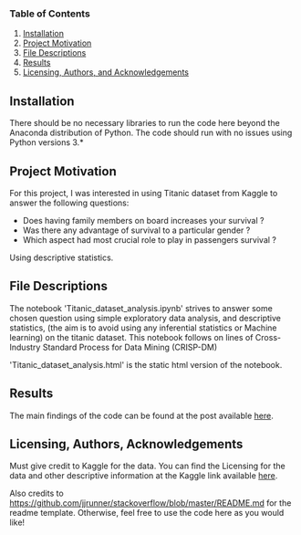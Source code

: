 
### Table of Contents

1. [Installation](#installation)
2. [Project Motivation](#motivation)
3. [File Descriptions](#files)
4. [Results](#results)
5. [Licensing, Authors, and Acknowledgements](#licensing)

## Installation <a name="installation"></a>

There should be no necessary libraries to run the code here beyond the Anaconda distribution of Python. The code should run with no issues using Python versions 3.*


## Project Motivation<a name="motivation"></a>

For this project, I was interested in using Titanic dataset from Kaggle to answer the following questions:

- Does having family members on board increases your survival ? 
- Was there any advantage of survival to a particular gender ?
- Which aspect had most crucial role to play in passengers survival ?

Using descriptive statistics.

## File Descriptions <a name="files"></a>

The notebook 'Titanic_dataset_analysis.ipynb' strives to answer some chosen question using simple exploratory data analysis, and descriptive statistics, (the aim is to avoid using any inferential statistics or Machine learning) on the titanic dataset. This notebook follows on lines of Cross-Industry Standard Process for Data Mining (CRISP-DM)

'Titanic_dataset_analysis.html' is the static html version of the notebook.

## Results<a name="results"></a>

The main findings of the code can be found at the post available [here](https://medium.com/@paawan01/would-you-survive-the-titanic-disaster-eda253bad4ec).

## Licensing, Authors, Acknowledgements<a name="licensing"></a>

Must give credit to Kaggle for the data.  You can find the Licensing for the data and other descriptive information at the Kaggle link available [here](https://www.kaggle.com/c/titanic/data).  

Also credits to https://github.com/jjrunner/stackoverflow/blob/master/README.md for the readme template.
Otherwise, feel free to use the code here as you would like! 
